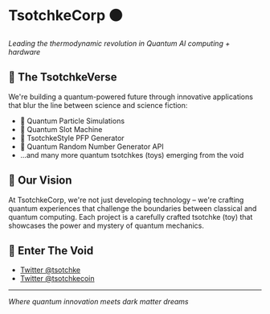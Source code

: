 # TsotchkeCorp ⚫

_Leading the thermodynamic revolution in Quantum AI computing + hardware_

## 🌌 The TsotchkeVerse

We're building a quantum-powered future through innovative applications that blur the line between science and science fiction:

- 🎲 Quantum Particle Simulations
- 🎰 Quantum Slot Machine
- 🎨 TsotchkeStyle PFP Generator
- 🔢 Quantum Random Number Generator API
- ...and many more quantum tsotchkes (toys) emerging from the void

## 💫 Our Vision

At TsotchkeCorp, we're not just developing technology – we're crafting quantum experiences that challenge the boundaries between classical and quantum computing. Each project is a carefully crafted tsotchke (toy) that showcases the power and mystery of quantum mechanics.

## 🔗 Enter The Void

- [Twitter @tsotchke](https://x.com/tsotchke)
- [Twitter @tsotchkecoin](https://x.com/tsotchkecoin)

---

*Where quantum innovation meets dark matter dreams*
